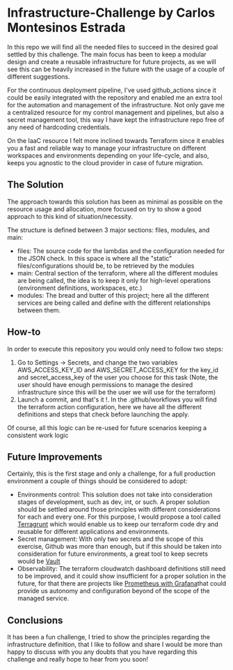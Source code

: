 # Infrastructure-Challenge by Carlos Montesinos Estrada

In this repo we will find all the needed files to succeed in the desired goal settled by this challenge. The main focus has been to keep a modular design and create a reusable infrastructure for future projects, as we will see this can be heavily increased in the future with the usage of a couple of different suggestions.

For the continuous deployment pipeline, I've used github_actions since it could be easily integrated with the repository and enabled me an extra tool for the automation and management of the infrastructure. Not only gave me a centralized resource for my control management and pipelines, but also a secret management tool, this way I have kept the infrastructure repo free of any need of hardcoding credentials.

On the IaaC resource I felt more inclined towards Terraform since it enables you a fast and reliable way to manage your infrastructure on different workspaces and environments depending on your life-cycle, and also, keeps you agnostic to the cloud provider in case of future migration.

## The Solution

The approach towards this solution has been as minimal as possible on the resource usage and allocation, more focused on try to show a good approach to this kind of situation/necessity.

The structure is defined between 3 major sections: files, modules, and main:

- files: The source code for the lambdas and the configuration needed for the JSON check. In this space is where all the "static" files/configurations should be, to be retrieved by the modules
- main: Central section of the terraform, where all the different modules are being called, the idea is to keep it only for high-level operations (environment definitions, workspaces, etc.)
- modules: The bread and butter of this project; here all the different services are being called and define with the different relationships between them.


## How-to
In order to execute this repository you would only need to follow two steps:

1. Go to Settings -> Secrets, and change the two variables AWS_ACCESS_KEY_ID and AWS_SECRET_ACCESS_KEY for the key_id and secret_access_key of the user you choose for this task (Note, the user should have enough permissions to manage the desired infrastructure since this will be the user we will use for the terraform)
2. Launch a commit, and that's it !. In the .github/workflows you will find the terraform action configuration, here we have all the different definitions and steps that check before launching the apply.

Of course, all this logic can be re-used for future scenarios keeping a consistent work logic

## Future Improvements 

Certainly, this is the first stage and only a challenge, for a full production environment a couple of things should be considered to adopt:

- Environments control: This solution does not take into consideration stages of development, such as dev, int, or such. A proper solution should be settled around those principles with different considerations for each and every one. For this purpose, I would propose a tool called [Terragrunt](https://terragrunt.gruntwork.io/ "Terragrunt") which would enable us to keep our terraform code dry and reusable for different applications and environments.
- Secret management: With only two secrets and the scope of this exercise, Github was more than enough, but if this should be taken into consideration for future environments, a great tool to keep secrets would be [Vault](https://www.vaultproject.io/ "Vault")
- Observability: The terraform cloudwatch dashboard definitions still need to be improved, and it could show insufficient for a proper solution in the future, for that there are projects like [Prometheus with Grafana](https://prometheus.io/docs/visualization/grafana/ "Prometheus with Grafana")that could provide us autonomy and configuration beyond of the scope of the managed service.

## Conclusions

It has been a fun challenge, I tried to show the principles regarding the infrastructure definition, that I like to follow and share  I would be more than happy to discuss with you any doubts that you have regarding this challenge and really hope to hear from you soon!
